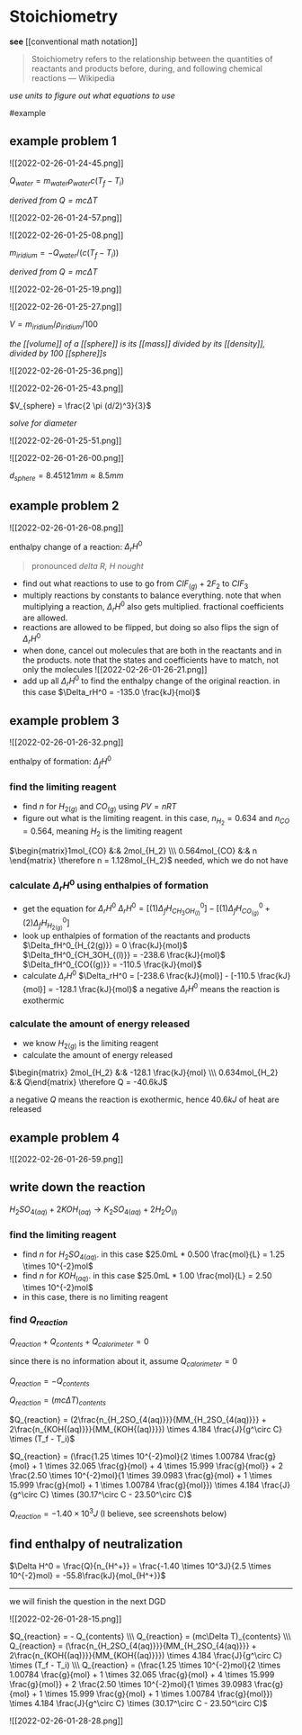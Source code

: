 # Stoichiometry

**see** [[conventional math notation]]

> Stoichiometry refers to the relationship between the quantities of reactants and products before, during, and following chemical reactions &mdash; Wikipedia

_use units to figure out what equations to use_

#example

## example problem 1

![[2022-02-26-01-24-45.png]]

$Q_{water} = m_{water} \rho_{water} c (T_f - T_i)$

_derived from $Q = mc \Delta T$_

![[2022-02-26-01-24-57.png]]

![[2022-02-26-01-25-08.png]]

$m_{iridium} = -Q_{water} / (c (T_f - T_i))$

_derived from $Q = mc \Delta T$_

![[2022-02-26-01-25-19.png]]

![[2022-02-26-01-25-27.png]]

$V = m_{iridium} / \rho_{iridium} / 100$

_the [[volume]] of a [[sphere]] is its [[mass]] divided by its [[density]], divided by 100 [[sphere]]s_

![[2022-02-26-01-25-36.png]]

![[2022-02-26-01-25-43.png]]

$V_{sphere} = \frac{2 \pi (d/2)^3}{3}$

_solve for diameter_

![[2022-02-26-01-25-51.png]]

![[2022-02-26-01-26-00.png]]

$d_{sphere} = 8.45121mm \approx 8.5mm$

## example problem 2

![[2022-02-26-01-26-08.png]]

enthalpy change of a reaction: $\Delta_rH^0$

> pronounced _delta R, H nought_

- find out what reactions to use to go from $CIF_{(g)} + 2F_2$ to $CIF_3$
- multiply reactions by constants to balance everything. note that when multiplying a reaction, $\Delta_rH^0$ also gets multiplied. fractional coefficients are allowed.
- reactions are allowed to be flipped, but doing so also flips the sign of $\Delta_rH^0$
- when done, cancel out molecules that are both in the reactants and in the products. note that the states and coefficients have to match, not only the molecules
  ![[2022-02-26-01-26-21.png]]
- add up all $\Delta_rH^0$ to find the enthalpy change of the original reaction. in this case $\Delta_rH^0 = -135.0 \frac{kJ}{mol}$

## example problem 3

![[2022-02-26-01-26-32.png]]

enthalpy of formation: $\Delta_fH^0$

### find the limiting reagent

- find $n$ for $H_{2(g)}$ and $CO_{(g)}$ using $PV = nRT$
- figure out what is the limiting reagent. in this case, $n_{H_2} = 0.634$ and $n_{CO} = 0.564$, meaning $H_2$ is the limiting reagent

$\begin{matrix}1mol_{CO} &:& 2mol_{H_2} \\\  0.564mol_{CO} &:& n \end{matrix} \therefore n = 1.128mol_{H_2}$ needed, which we do not have

### calculate $\Delta_rH^0$ using enthalpies of formation

- get the equation for $\Delta_rH^0$
  $\Delta_rH^0 = [(1)\Delta_fH^0_{CH_3OH_{(l)}}] - [(1)\Delta_fH^0_{CO_{(g)}} + (2)\Delta_fH^0_{H_{2(g)}}]$
- look up enthalpies of formation of the reactants and products
  $\Delta_fH^0_{H_{2(g)}} = 0 \frac{kJ}{mol}$
  $\Delta_fH^0_{CH_3OH_{(l)}} = -238.6 \frac{kJ}{mol}$
  $\Delta_fH^0_{CO{(g)}} = -110.5 \frac{kJ}{mol}$
- calculate $\Delta_r H^0$
  $\Delta_rH^0 = [-238.6 \frac{kJ}{mol}] - [-110.5 \frac{kJ}{mol}] = -128.1 \frac{kJ}{mol}$
  a negative $\Delta_r H^0$ means the reaction is exothermic

### calculate the amount of energy released

- we know $H_{2(g)}$ is the limiting reagent
- calculate the amount of energy released

$\begin{matrix} 2mol_{H_2} &:& -128.1 \frac{kJ}{mol} \\\  0.634mol_{H_2} &:& Q\end{matrix} \therefore Q = -40.6kJ$

a negative $Q$ means the reaction is exothermic, hence $40.6kJ$ of heat are released

## example problem 4

![[2022-02-26-01-26-59.png]]

## write down the reaction

$H_2SO_{4(aq)} + 2KOH_{(aq)} \to K_2SO_{4(aq)} + 2H_2O_{(l)}$

### find the limiting reagent

- find $n$ for $H_2SO_{4(aq)}$. in this case $25.0mL * 0.500 \frac{mol}{L} = 1.25 \times 10^{-2}mol$
- find $n$ for $KOH_{(aq)}$. in this case $25.0mL * 1.00 \frac{mol}{L} = 2.50 \times 10^{-2}mol$
- in this case, there is no limiting reagent

### find $Q_{reaction}$

$Q_{reaction} + Q_{contents} + Q_{calorimeter} = 0$

since there is no information about it, assume $Q_{calorimeter} = 0$

$Q_{reaction} = - Q_{contents}$

$Q_{reaction} = (mc\Delta T)_{contents}$

$Q_{reaction} = (2\frac{n_{H_2SO_{4(aq)}}}{MM_{H_2SO_{4(aq)}}} + 2\frac{n_{KOH{(aq)}}}{MM_{KOH{(aq)}}}) \times 4.184 \frac{J}{g^\circ C} \times (T_f - T_i)$

$Q_{reaction} = (\frac{1.25 \times 10^{-2}mol}{2 \times 1.00784 \frac{g}{mol} + 1 \times 32.065 \frac{g}{mol} + 4 \times 15.999 \frac{g}{mol}} + 2 \frac{2.50 \times 10^{-2}mol}{1 \times 39.0983 \frac{g}{mol} + 1 \times 15.999 \frac{g}{mol} + 1 \times 1.00784 \frac{g}{mol}}) \times 4.184 \frac{J}{g^\circ C} \times (30.17^\circ C - 23.50^\circ C)$

$Q_{reaction} = -1.40 \times 10^3J$ (I believe, see screenshots below)

## find enthalpy of neutralization

$\Delta H^0 = \frac{Q}{n_{H^+}} = \frac{-1.40 \times 10^3J}{2.5 \times 10^{-2}mol} = -55.8\frac{kJ}{mol_{H^+}}$

---

we will finish the question in the next DGD

![[2022-02-26-01-28-15.png]]

$Q_{reaction} = - Q_{contents} \\\  Q_{reaction} = (mc\Delta T)_{contents} \\\  Q_{reaction} = (\frac{n_{H_2SO_{4(aq)}}}{MM_{H_2SO_{4(aq)}}} + 2\frac{n_{KOH{(aq)}}}{MM_{KOH{(aq)}}}) \times 4.184 \frac{J}{g^\circ C} \times (T_f - T_i) \\\  Q_{reaction} = (\frac{1.25 \times 10^{-2}mol}{2 \times 1.00784 \frac{g}{mol} + 1 \times 32.065 \frac{g}{mol} + 4 \times 15.999 \frac{g}{mol}} + 2 \frac{2.50 \times 10^{-2}mol}{1 \times 39.0983 \frac{g}{mol} + 1 \times 15.999 \frac{g}{mol} + 1 \times 1.00784 \frac{g}{mol}}) \times 4.184 \frac{J}{g^\circ C} \times (30.17^\circ C - 23.50^\circ C)$

![[2022-02-26-01-28-28.png]]

